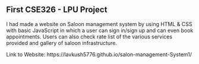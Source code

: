 ##  First CSE326 - LPU Project 


<p> I had made a website on Saloon management system by using HTML & CSS with basic JavaScript in which a user can 
 sign in/sign up and can even book appointments. Users can also check rate list of the various services provided 
 and gallery of saloon infrastructure.
</p>
Link to Website:  https://lavkush5776.github.io/salon-management-System1/
